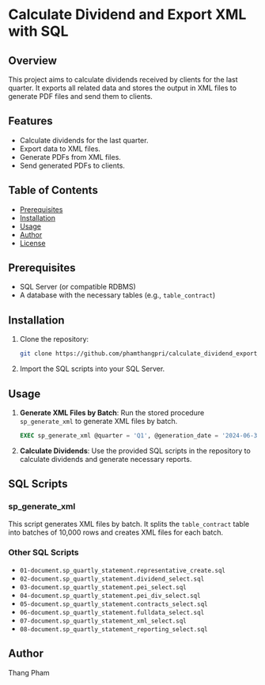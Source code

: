 # Calculate Dividend and Export XML with SQL

## Overview

This project aims to calculate dividends received by clients for the last quarter. It exports all related data and stores the output in XML files to generate PDF files and send them to clients.

## Features

- Calculate dividends for the last quarter.
- Export data to XML files.
- Generate PDFs from XML files.
- Send generated PDFs to clients.

## Table of Contents

- [Prerequisites](#prerequisites)
- [Installation](#installation)
- [Usage](#usage)
- [Author](#author)
- [License](#license)

## Prerequisites

- SQL Server (or compatible RDBMS)
- A database with the necessary tables (e.g., `table_contract`)

## Installation

1. Clone the repository:
    ```sh
    git clone https://github.com/phamthangpri/calculate_dividend_export_xml_with_SQL.git
    ```
2. Import the SQL scripts into your SQL Server.

## Usage

1. **Generate XML Files by Batch**: Run the stored procedure `sp_generate_xml` to generate XML files by batch.

    ```sql
    EXEC sp_generate_xml @quarter = 'Q1', @generation_date = '2024-06-30', @year = 2024;
    ```

2. **Calculate Dividends**: Use the provided SQL scripts in the repository to calculate dividends and generate necessary reports.

## SQL Scripts

### sp_generate_xml

This script generates XML files by batch. It splits the `table_contract` table into batches of 10,000 rows and creates XML files for each batch.

### Other SQL Scripts

- `01-document.sp_quartly_statement.representative_create.sql`
- `02-document.sp_quartly_statement.dividend_select.sql`
- `03-document.sp_quartly_statement.pei_select.sql`
- `04-document.sp_quartly_statement.pei_div_select.sql`
- `05-document.sp_quartly_statement.contracts_select.sql`
- `06-document.sp_quartly_statement.fulldata_select.sql`
- `07-document.sp_quartly_statement_xml_select.sql`
- `08-document.sp_quartly_statement_reporting_select.sql`

## Author

Thang Pham

